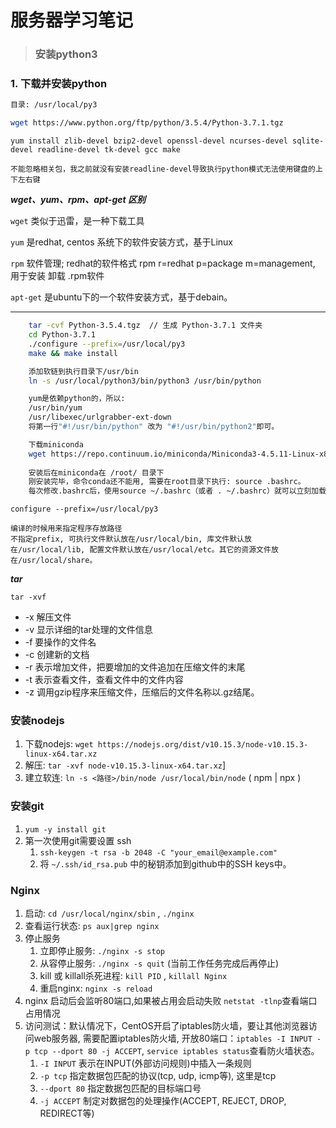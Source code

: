 # 服务器学习笔记
> ### **安装python3**


### **1. 下载并安装python**

```bash
目录: /usr/local/py3

wget https://www.python.org/ftp/python/3.5.4/Python-3.7.1.tgz
```

    yum install zlib-devel bzip2-devel openssl-devel ncurses-devel sqlite-devel readline-devel tk-devel gcc make 

    不能忽略相关包，我之前就没有安装readline-devel导致执行python模式无法使用键盘的上下左右键
    
***wget、yum、rpm、apt-get 区别***

`wget` 类似于迅雷，是一种下载工具

`yum`  是redhat, centos 系统下的软件安装方式，基于Linux

`rpm`  软件管理;   redhat的软件格式 rpm
r=redhat  p=package   m=management, 用于安装 卸载 .rpm软件

`apt-get` 是ubuntu下的一个软件安装方式，基于debain。

---  

```bash
    tar -cvf Python-3.5.4.tgz  // 生成 Python-3.7.1 文件夹
    cd Python-3.7.1
    ./configure --prefix=/usr/local/py3
    make && make install 

    添加软链到执行目录下/usr/bin
    ln -s /usr/local/python3/bin/python3 /usr/bin/python

    yum是依赖python的，所以:
    /usr/bin/yum
    /usr/libexec/urlgrabber-ext-down
    将第一行"#!/usr/bin/python" 改为 "#!/usr/bin/python2"即可。

    下载miniconda
    wget https://repo.continuum.io/miniconda/Miniconda3-4.5.11-Linux-x86_64.sh
    
    安装后在miniconda在 /root/ 目录下
    刚安装完毕，命令conda还不能用, 需要在root目录下执行: source .bashrc。
    每次修改.bashrc后，使用source ~/.bashrc（或者 . ~/.bashrc）就可以立刻加载修改后的设置，使之生效。
```


    configure --prefix=/usr/local/py3

    编译的时候用来指定程序存放路径
    不指定prefix, 可执行文件默认放在/usr/local/bin, 库文件默认放在/usr/local/lib, 配置文件默认放在/usr/local/etc。其它的资源文件放在/usr/local/share。

***tar***

`tar -xvf`
- -x 解压文件
- -v 显示详细的tar处理的文件信息
- -f 要操作的文件名
- -c 创建新的文档
- -r 表示增加文件，把要增加的文件追加在压缩文件的末尾
- -t 表示查看文件，查看文件中的文件内容
- -z 调用gzip程序来压缩文件，压缩后的文件名称以.gz结尾。
  
### 安装nodejs

1. 下载nodejs: `wget https://nodejs.org/dist/v10.15.3/node-v10.15.3-linux-x64.tar.xz`
2. 解压: `tar -xvf node-v10.15.3-linux-x64.tar.xz`]
3. 建立软连: `ln -s <路径>/bin/node /usr/local/bin/node` ( npm | npx )


### 安装git
1. `yum -y install git`
2. 第一次使用git需要设置 ssh
    1. `ssh-keygen -t rsa -b 2048 -C "your_email@example.com"`
    2. 将 `~/.ssh/id_rsa.pub` 中的秘钥添加到github中的SSH keys中。


### Nginx
1. 启动: `cd /usr/local/nginx/sbin` ,    `./nginx`
2. 查看运行状态: `ps aux|grep nginx`
3. 停止服务
   1. 立即停止服务: `./nginx -s stop`
   2. 从容停止服务: `./nginx -s quit` (当前工作任务完成后再停止)
   3. kill 或 killall杀死进程: `kill PID` , `killall Nginx`
   4. 重启nginx: `nginx -s reload`
4. nginx 启动后会监听80端口,如果被占用会启动失败 `netstat -tlnp`查看端口占用情况
5. 访问测试：默认情况下，CentOS开启了iptables防火墙，要让其他浏览器访问web服务器, 需要配置iptables防火墙, 开放80端口：`iptables -I INPUT -p tcp --dport 80 -j ACCEPT`, `service iptables status`查看防火墙状态。
   1. `-I INPUT` 表示在INPUT(外部访问规则)中插入一条规则
   2. `-p tcp` 指定数据包匹配的协议(tcp, udp, icmp等), 这里是tcp
   3. `--dport 80` 指定数据包匹配的目标端口号
   4. `-j ACCEPT` 制定对数据包的处理操作(ACCEPT, REJECT, DROP, REDIRECT等)


